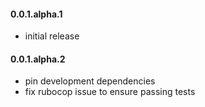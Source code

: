 #### 0.0.1.alpha.1
* initial release

#### 0.0.1.alpha.2
* pin development dependencies
* fix rubocop issue to ensure passing tests

